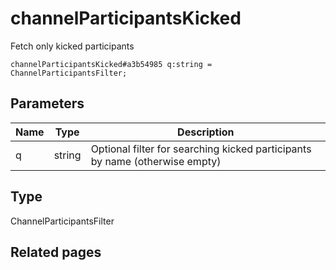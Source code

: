 # channelParticipantsKicked
Fetch only kicked participants

```
channelParticipantsKicked#a3b54985 q:string = ChannelParticipantsFilter;
```

## Parameters
| Name | Type | Description |
| ---- | :----: | ----------- |
| q | string | Optional filter for searching kicked participants by name (otherwise empty) |


## Type
ChannelParticipantsFilter

## Related pages
